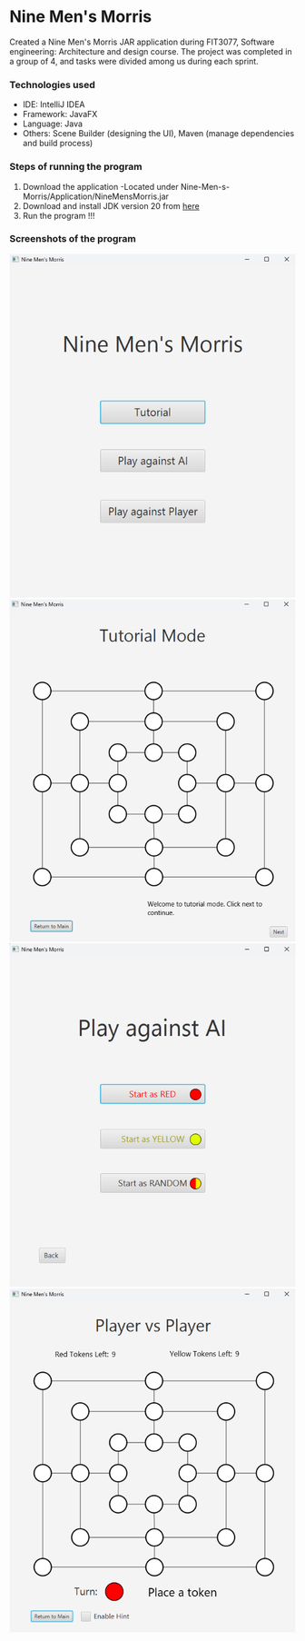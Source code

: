 # Nine Men's Morris

Created a Nine Men's Morris JAR application during FIT3077, Software engineering: Architecture and design course. The project was completed in a group of 4, and tasks were divided among us during each sprint.

### Technologies used
- IDE: IntelliJ IDEA
- Framework: JavaFX
- Language: Java
- Others: Scene Builder (designing the UI), Maven (manage dependencies and build process)

### Steps of running the program

1. Download the application
     -Located under Nine-Men-s-Morris/Application/NineMensMorris.jar
2. Download and install JDK version 20 from [here](https://www.oracle.com/java/technologies/javase/jdk20-archive-downloads.html)
3. Run the program !!!

### Screenshots of the program
![Main Screen](Screenshots/Screenshot%201.png)
![Tutorial Mode](Screenshots/Screenshot%202.png)
![Play against AI screen](Screenshots/Screenshot%203.png)
![Player vs Player](Screenshots/Screenshot%204.png)
